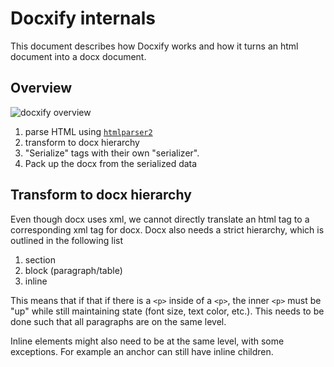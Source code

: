 # Docxify internals

This document describes how Docxify works and how it turns an html document into a docx document.

## Overview

![docxify overview](https://github.com/user-attachments/assets/006a1a6e-776e-407f-a9d6-f5b3b9b15889)

1. parse HTML using [`htmlparser2`](https://github.com/fb55/htmlparser2)
2. transform to docx hierarchy
3. "Serialize" tags with their own "serializer".
4. Pack up the docx from the serialized data

## Transform to docx hierarchy

Even though docx uses xml, we cannot directly translate an html tag to a corresponding xml tag for docx.
Docx also needs a strict hierarchy, which is outlined in the following list

1. section
2. block (paragraph/table)
3. inline

This means that if that if there is a `<p>` inside of a `<p>`, the inner `<p>` must be "up" while still maintaining state (font size, text color, etc.).
This needs to be done such that all paragraphs are on the same level.

Inline elements might also need to be at the same level, with some exceptions.
For example an anchor can still have inline children.
